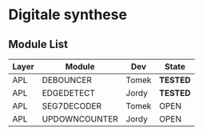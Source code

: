 # Digitale synthese

## Module List

| Layer   | Module                        | Dev             | State      |
| ------- | ----------------------------- | --------------- | -----------|
| APL     | DEBOUNCER		          | Tomek           | **TESTED** |
| APL     | EDGEDETECT                    | Jordy           | **TESTED** |
| APL     | SEG7DECODER                   | Tomek           | OPEN       |
| APL     | UPDOWNCOUNTER                 | Jordy           | OPEN       |
